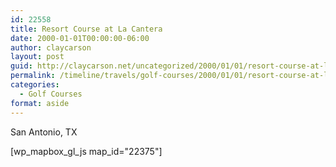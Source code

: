 ```yaml
---
id: 22558
title: Resort Course at La Cantera
date: 2000-01-01T00:00:00-06:00
author: claycarson
layout: post
guid: http://claycarson.net/uncategorized/2000/01/01/resort-course-at-la-cantera/
permalink: /timeline/travels/golf-courses/2000/01/01/resort-course-at-la-cantera/
categories:
  - Golf Courses
format: aside
---
```

<div class="media-details">San Antonio, TX</div>

[wp_mapbox_gl_js map_id="22375"]